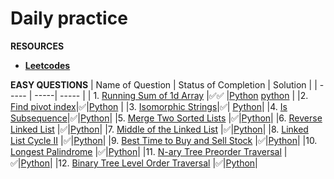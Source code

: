 # **Daily practice**

**RESOURCES**

- [**Leetcodes**](https://leetcode.com/study-plan/leetcode-75/)

**EASY QUESTIONS**
| Name of Question | Status of Completion | Solution |
| ----- | -----| ----- |
| 1. [Running Sum of 1d Array](https://leetcode.com/problems/running-sum-of-1d-array) |✅✅  |[Python](./Images/sum-of-1d-array-1.jpeg) [python](./Images/running-sum-of-1d-array-2.jpeg)  |
|2. [Find pivot index](https://leetcode.com/problems/find-pivot-index/)|✅|[Python](./Images/find-pivot-index.png) |
|3. [Isomorphic Strings](https://leetcode.com/problems/isomorphic-strings/)|✅| [Python](./Images/isomorphic-string.png)|
|4. [Is Subsequence](https://leetcode.com/problems/is-subsequence/)|✅|[Python](./Images/Is-Subsequence.png)|
|5. [Merge Two Sorted Lists](https://leetcode.com/problems/merge-two-sorted-lists) |✅|[Python](./Images/merge-sorted-list.png)|
|6. [Reverse Linked List](https://leetcode.com/problems/reverse-linked-list) |✅|[Python](./Images/reverse-linked-list.png)|
|7. [Middle of the Linked List](https://leetcode.com/problems/middle-of-the-linked-list/) |✅|[Python](./Images/middle-of-linkedlist.png)|
|8. [Linked List Cycle II](https://leetcode.com/problems/linked-list-cycle-ii/) |✅|[Python](./Images/linked-list-cycle-2.png)|
|9. [Best Time to Buy and Sell Stock](https://leetcode.com/problems/best-time-to-buy-and-sell-stock/) |✅|[Python](./Images/best-time-to-buy-sell-stock.png)|
|10. [Longest Palindrome](https://leetcode.com/problems/longest-palindrome) |✅|[Python](./Images/longest%20palindrome.png)|
|11. [N-ary Tree Preorder Traversal](https://leetcode.com/problems/n-ary-tree-preorder-traversal/) |✅|[Python](./Images/nary-preorder-traversal.png)|
|12. [Binary Tree Level Order Traversal](https://leetcode.com/problems/binary-tree-level-order-traversal/) |✅|[Python](./Images/binary-tree-level-order-traversal.png)|
<!-- |1. []() |✅|[Python]()| -->
<!-- |1. []() |✅|[Python]()| -->
